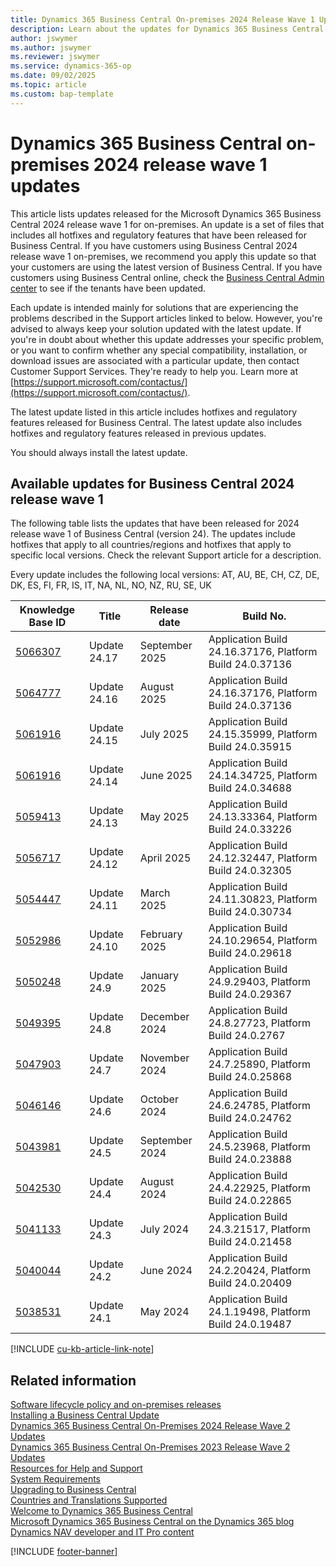```yaml
---
title: Dynamics 365 Business Central On-premises 2024 Release Wave 1 Updates
description: Learn about the updates for Dynamics 365 Business Central 2024 Release Wave 1 on-premises deployments.
author: jswymer
ms.author: jswymer
ms.reviewer: jswymer
ms.service: dynamics-365-op
ms.date: 09/02/2025
ms.topic: article
ms.custom: bap-template
---
```


# Dynamics 365 Business Central on-premises 2024 release wave 1 updates

This article lists updates released for the Microsoft Dynamics 365 Business Central 2024 release wave 1 for on-premises. An update is a set of files that includes all hotfixes and regulatory features that have been released for Business Central. If you have customers using Business Central 2024 release wave 1 on-premises, we recommend you apply this update so that your customers are using the latest version of Business Central. If you have customers using Business Central online, check the [Business Central Admin center](../administration/tenant-admin-center.md) to see if the tenants have been updated.  

Each update is intended mainly for solutions that are experiencing the problems described in the Support articles linked to below. However, you're advised to always keep your solution updated with the latest update. If you're in doubt about whether this update addresses your specific problem, or you want to confirm whether any special compatibility, installation, or download issues are associated with a particular update, then contact Customer Support Services. They're ready to help you. Learn more at [https://support.microsoft.com/contactus/](https://support.microsoft.com/contactus/).

The latest update listed in this article includes hotfixes and regulatory features released for Business Central. The latest update also includes hotfixes and regulatory features released in previous updates.  

You should always install the latest update.

## Available updates for Business Central 2024 release wave 1

The following table lists the updates that have been released for 2024 release wave 1 of Business Central (version 24). The updates include hotfixes that apply to all countries/regions and hotfixes that apply to specific local versions. Check the relevant Support article for a description.

Every update includes the following local versions: AT, AU, BE, CH, CZ, DE, DK, ES, FI, FR, IS, IT, NA, NL, NO, NZ, RU, SE, UK

|Knowledge Base ID|Title|Release date  |Build No. |
|-----------------|-----|--------------|----------|
|[5066307](https://support.microsoft.com/help/5066307)|Update 24.17 |September 2025|Application Build 24.16.37176, Platform Build 24.0.37136|
|[5064777](https://support.microsoft.com/help/5064777)|Update 24.16 |August 2025|Application Build 24.16.37176, Platform Build 24.0.37136|
|[5061916](https://support.microsoft.com/help/5063360)|Update 24.15 |July 2025|Application Build 24.15.35999, Platform Build 24.0.35915|
|[5061916](https://support.microsoft.com/help/5061916)|Update 24.14 |June 2025|Application Build 24.14.34725, Platform Build 24.0.34688|
|[5059413](https://support.microsoft.com/help/5059413)|Update 24.13 |May 2025|Application Build 24.13.33364, Platform Build 24.0.33226|
|[5056717](https://support.microsoft.com/help/5056717)|Update 24.12 |April 2025|Application Build 24.12.32447, Platform Build 24.0.32305|
|[5054447](https://support.microsoft.com/help/5054447)|Update 24.11 |March 2025|Application Build 24.11.30823, Platform Build 24.0.30734|
|[5052986](https://support.microsoft.com/help/5052986)|Update 24.10 |February 2025|Application Build 24.10.29654, Platform Build 24.0.29618|
|[5050248](https://support.microsoft.com/help/5050248)|Update 24.9 |January 2025|Application Build 24.9.29403, Platform Build 24.0.29367|
|[5049395](https://support.microsoft.com/help/5049395)|Update 24.8 |December 2024|Application Build 24.8.27723, Platform Build 24.0.2767|
|[5047903](https://support.microsoft.com/help/5047903)|Update 24.7 |November 2024|Application Build 24.7.25890, Platform Build 24.0.25868|
|[5046146](https://support.microsoft.com/help/5046146)|Update 24.6 |October 2024|Application Build 24.6.24785, Platform Build 24.0.24762|
|[5043981](https://support.microsoft.com/help/5043981)|Update 24.5 |September 2024|Application Build 24.5.23968, Platform Build 24.0.23888|
|[5042530](https://support.microsoft.com/help/5042530)|Update 24.4 |August 2024|Application Build 24.4.22925, Platform Build 24.0.22865|
|[5041133](https://support.microsoft.com/help/5041133)|Update 24.3 |July 2024|Application Build 24.3.21517, Platform Build 24.0.21458|
|[5040044](https://support.microsoft.com/help/5040044)|Update 24.2 |June 2024|Application Build 24.2.20424, Platform Build 24.0.20409|
|[5038531](https://support.microsoft.com/help/5038531)|Update 24.1 |May 2024|Application Build 24.1.19498, Platform Build 24.0.19487|

[!INCLUDE [cu-kb-article-link-note](../includes/cu-kb-article-link-note.md)]

## Related information

[Software lifecycle policy and on-premises releases](../terms/lifecycle-policy-on-premises.md)  
[Installing a Business Central Update](../upgrade/upgrading-cumulative-update-v24.md)  
[Dynamics 365 Business Central On-Premises 2024 Release Wave 2 Updates](update-versions-25.md)  
[Dynamics 365 Business Central On-Premises 2023 Release Wave 2 Updates](update-versions-23.md)  
[Resources for Help and Support](../help-and-support.md)  
[System Requirements](system-requirements-business-central-v24.md)  
[Upgrading to Business Central](../upgrade/upgrading-to-business-central.md)  
[Countries and Translations Supported](../compliance/apptest-countries-and-translations.md)  
[Welcome to Dynamics 365 Business Central](/dynamics365/business-central/index)  
[Microsoft Dynamics 365 Business Central on the Dynamics 365 blog](https://www.microsoft.com/dynamics-365/blog/it-professional/product/dynamics-365-business-central/)  
[Dynamics NAV developer and IT Pro content](/dynamics-nav/index)

[!INCLUDE [footer-banner](../includes/footer-banner.md)]
